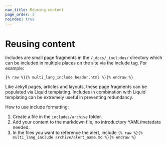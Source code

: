 ```yaml
---
nav_title: Reusing content
page_order: 3
noindex: true
---
```


# Reusing content

Includes are small page fragments in the `/_docs/_includes/` directory which can be included in multiple places on the site via the include tag. For example:

```plaintext
{% raw %}{% multi_lang_include header.html %}{% endraw %}
```

Like Jekyll pages, articles and layouts, these page fragments can be populated via Liquid templating. Includes in combination with Liquid templating can be extremely useful in preventing redundancy.

How to use include formatting:

1. Create a file in the `includes/archive` folder.
2. Add your content to the markdown file, no introductory YAML/metadata needed.
3. In the files you want to reference the alert, include `{% raw %}{% multi_lang_include archive/alert_name.md %}{% endraw %}`
